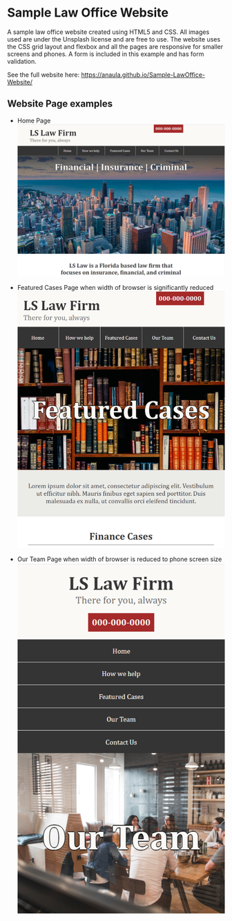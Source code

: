 # Sample Law Office Website

A sample law office website created using HTML5 and CSS. All images used are under the Unsplash license and are free to use. The website uses the CSS grid layout and flexbox and all the pages are responsive for smaller screens and phones.  A form is included in this example and has form validation.

See the full website here: https://anaula.github.io/Sample-LawOffice-Website/

## Website Page examples

- Home Page
![Website snapshot](/snaps/Homepage.PNG)

- Featured Cases Page when width of browser is significantly reduced
![Website responsive snapshot](/snaps/Featured-Cases-responsive.PNG)

- Our Team Page when width of browser is reduced to phone screen size
![Website responsive snapshot](/snaps/Our-Team-responsive.PNG)
